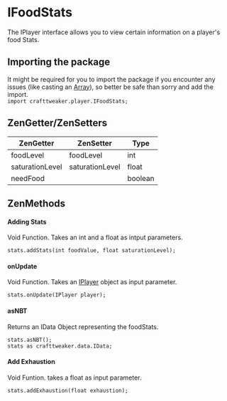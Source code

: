 # IFoodStats

The IPlayer interface allows you to view certain information on a player's food Stats.

## Importing the package
It might be required for you to import the package if you encounter any issues (like casting an [Array](/AdvancedFunctions/Arrays_and_Loops/)), so better be safe than sorry and add the import.  
`import crafttweaker.player.IFoodStats;`

## ZenGetter/ZenSetters

| ZenGetter       | ZenSetter       | Type    |
|-----------------|-----------------|---------|
| foodLevel       | foodLevel       | int     |
| saturationLevel | saturationLevel | float   |
| needFood        |                 | boolean |


## ZenMethods

#### Adding Stats
Void Function. Takes an int and a float as intput parameters.
```zenscript
stats.addStats(int foodValue, float saturationLevel);
```

#### onUpdate
Void Function. Takes an [IPlayer](/Vanilla/Players/IPlayer/) object as input parameter.
```zenscript
stats.onUpdate(IPlayer player);
```

#### asNBT
Returns an IData Object representing the foodStats.
```zenscript
stats.asNBT();
stats as crafttweaker.data.IData;
```

#### Add Exhaustion
Void Funtion. takes a float as input parameter.
```zenscript
stats.addExhaustion(float exhaustion);
```